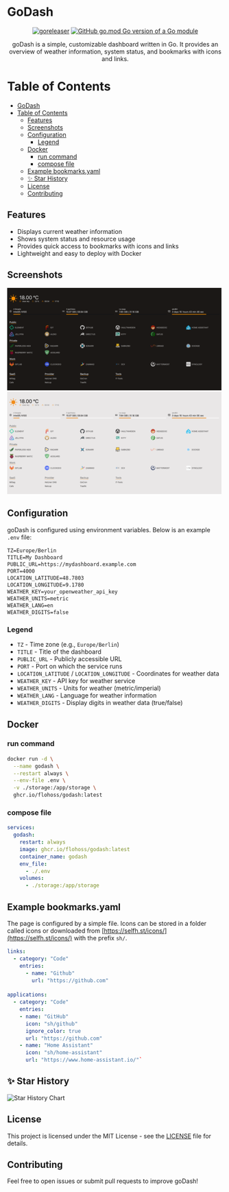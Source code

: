 # GoDash

<div align="center">

[![goreleaser](https://github.com/flohoss/godash/actions/workflows/release.yaml/badge.svg?branch=main)](https://github.com/flohoss/godash/actions/workflows/release.yaml)
[![GitHub go.mod Go version of a Go module](https://img.shields.io/github/go-mod/go-version/gomods/athens.svg)](https://github.com/flohoss/godash)

goDash is a simple, customizable dashboard written in Go. It provides an overview of weather information, system status, and bookmarks with icons and links.

</div>

# Table of Contents

- [GoDash](#godash)
- [Table of Contents](#table-of-contents)
  - [Features](#features)
  - [Screenshots](#screenshots)
  - [Configuration](#configuration)
    - [Legend](#legend)
  - [Docker](#docker)
    - [run command](#run-command)
    - [compose file](#compose-file)
  - [Example bookmarks.yaml](#example-bookmarksyaml)
  - [✨ Star History](#-star-history)
  - [License](#license)
  - [Contributing](#contributing)

## Features

- Displays current weather information
- Shows system status and resource usage
- Provides quick access to bookmarks with icons and links
- Lightweight and easy to deploy with Docker

## Screenshots

<img src="img/dark.png" width="500px">

<img src="img/light.png" width="500px">

## Configuration

goDash is configured using environment variables. Below is an example `.env` file:

```
TZ=Europe/Berlin
TITLE=My Dashboard
PUBLIC_URL=https://mydashboard.example.com
PORT=4000
LOCATION_LATITUDE=48.7803
LOCATION_LONGITUDE=9.1780
WEATHER_KEY=your_openweather_api_key
WEATHER_UNITS=metric
WEATHER_LANG=en
WEATHER_DIGITS=false
```

### Legend

- `TZ` - Time zone (e.g., `Europe/Berlin`)
- `TITLE` - Title of the dashboard
- `PUBLIC_URL` - Publicly accessible URL
- `PORT` - Port on which the service runs
- `LOCATION_LATITUDE` / `LOCATION_LONGITUDE` - Coordinates for weather data
- `WEATHER_KEY` - API key for weather service
- `WEATHER_UNITS` - Units for weather (metric/imperial)
- `WEATHER_LANG` - Language for weather information
- `WEATHER_DIGITS` - Display digits in weather data (true/false)

## Docker

### run command

```sh
docker run -d \
  --name godash \
  --restart always \
  --env-file .env \
  -v ./storage:/app/storage \
  ghcr.io/flohoss/godash:latest
```

### compose file

```yaml
services:
  godash:
    restart: always
    image: ghcr.io/flohoss/godash:latest
    container_name: godash
    env_file:
      - ./.env
    volumes:
      - ./storage:/app/storage
```

## Example bookmarks.yaml

The page is configured by a simple file. Icons can be stored in a folder called icons or downloaded from [https://selfh.st/icons/](https://selfh.st/icons/) with the prefix `sh/`.

```yml
links:
  - category: "Code"
    entries:
      - name: "Github"
        url: "https://github.com"

applications:
  - category: "Code"
    entries:
    - name: "GitHub"
      icon: "sh/github"
      ignore_color: true
      url: "https://github.com"
    - name: "Home Assistant"
      icon: "sh/home-assistant"
      url: "https://www.home-assistant.io/"`
```

## ✨ Star History

<picture>
  <source media="(prefers-color-scheme: dark)" srcset="https://api.star-history.com/svg?repos=flohoss/godash&type=Date&theme=dark" />
  <source media="(prefers-color-scheme: light)" srcset="https://api.star-history.com/svg?repos=flohoss/godash&type=Date" />
  <img alt="Star History Chart" src="https://api.star-history.com/svg?repos=flohoss/godash&type=Date" />
</picture>

## License

This project is licensed under the MIT License - see the [LICENSE](https://github.com/flohoss/godash/blob/main/LICENSE) file for details.

## Contributing

Feel free to open issues or submit pull requests to improve goDash!
